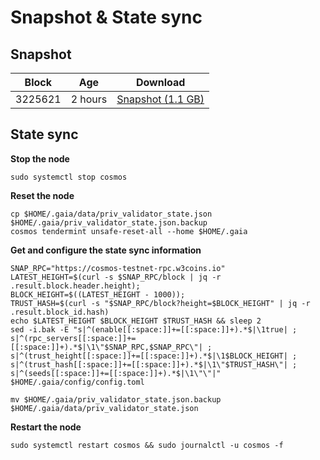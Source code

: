 # Snapshot & State sync

## Snapshot

| Block   | Age     | Download                                                                                                                       |
| ------- | ------- | ------------------------------------------------------------------------------------------------------------------------------ |
|   3225621   |  2 hours | [Snapshot (1.1 GB)](https://s3.eu-central-1.amazonaws.com/w3coins.io/snapshots/cosmos-testnet/cosmos_snapsot_latest.tar.lz4)  |

## State sync

**Stop the node**

```
sudo systemctl stop cosmos
```

**Reset the node**

```
cp $HOME/.gaia/data/priv_validator_state.json $HOME/.gaia/priv_validator_state.json.backup
cosmos tendermint unsafe-reset-all --home $HOME/.gaia
```

**Get and configure the state sync information**

```
SNAP_RPC="https://cosmos-testnet-rpc.w3coins.io"
LATEST_HEIGHT=$(curl -s $SNAP_RPC/block | jq -r .result.block.header.height);
BLOCK_HEIGHT=$((LATEST_HEIGHT - 1000));
TRUST_HASH=$(curl -s "$SNAP_RPC/block?height=$BLOCK_HEIGHT" | jq -r .result.block_id.hash) 
echo $LATEST_HEIGHT $BLOCK_HEIGHT $TRUST_HASH && sleep 2
sed -i.bak -E "s|^(enable[[:space:]]+=[[:space:]]+).*$|\1true| ;
s|^(rpc_servers[[:space:]]+=[[:space:]]+).*$|\1\"$SNAP_RPC,$SNAP_RPC\"| ;
s|^(trust_height[[:space:]]+=[[:space:]]+).*$|\1$BLOCK_HEIGHT| ;
s|^(trust_hash[[:space:]]+=[[:space:]]+).*$|\1\"$TRUST_HASH\"| ;
s|^(seeds[[:space:]]+=[[:space:]]+).*$|\1\"\"|" $HOME/.gaia/config/config.toml
```

```
mv $HOME/.gaia/priv_validator_state.json.backup $HOME/.gaia/data/priv_validator_state.json
```

**Restart the node**

```
sudo systemctl restart cosmos && sudo journalctl -u cosmos -f
```
